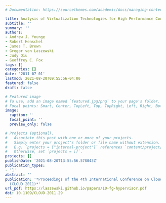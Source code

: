 ```yaml
---
# Documentation: https://sourcethemes.com/academic/docs/managing-content/

title: Analysis of Virtualization Technologies for High Performance Computing Environments
subtitle: ''
summary: ''
authors:
- Andrew J. Younge
- Robert Henschel
- James T. Brown
- Gregor von Laszewski
- Judy Qiu
- Geoffrey C. Fox
tags: []
categories: []
date: '2011-07-01'
lastmod: 2021-08-20T09:55:56-04:00
featured: false
draft: false

# Featured image
# To use, add an image named `featured.jpg/png` to your page's folder.
# Focal points: Smart, Center, TopLeft, Top, TopRight, Left, Right, BottomLeft, Bottom, BottomRight.
image:
  caption: ''
  focal_point: ''
  preview_only: false

# Projects (optional).
#   Associate this post with one or more of your projects.
#   Simply enter your project's folder or file name without extension.
#   E.g. `projects = ["internal-project"]` references `content/project/deep-learning/index.md`.
#   Otherwise, set `projects = []`.
projects: []
publishDate: '2021-08-20T13:55:56.578043Z'
publication_types:
- '1'
abstract: ''
publication: '*Proceedings of the 4th International Conference on Cloud Computing
  (CLOUD 2011)*'
url_pdf: https://laszewski.github.io/papers/10-fg-hypervisor.pdf
doi: 10.1109/CLOUD.2011.29
---
```


